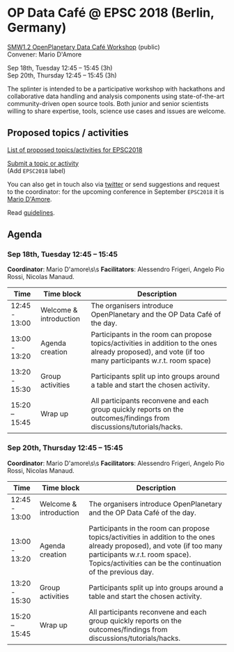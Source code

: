 # OP Data Café @ EPSC 2018 (Berlin, Germany)

[SMW1.2 OpenPlanetary Data Café Workshop](https://meetingorganizer.copernicus.org/EPSC2018/session/30070) (public)  
Convener: Mario D'Amore 

Sep 18th, Tuesday  12:45 – 15:45 (3h)  
Sep 20th, Thursday 12:45 – 15:45 (3h)

The splinter is intended to be a participative workshop with hackathons and collaborative data handling and analysis components using state-of-the-art community-driven open source tools. Both junior and senior scientists willing to share expertise, tools, science use cases and issues are welcome.

## Proposed topics / activities

[List of proposed topics/activities for EPSC2018](https://github.com/openplanetary/op-data-cafe/labels/EPSC2018)

[Submit a topic or activity](https://github.com/openplanetary/op-data-cafe/issues/new)  
(Add `EPSC2018` label)

You can also get in touch also via [twitter](https://twitter.com/openplanetary?) or send suggestions and request to the coordinator: for the upcoming conference in September `EPSC2018` it is [Mario D'Amore](mailto:kidpixo@gmail.com).

Read [guidelines](https://github.com/openplanetary/op-data-cafe#guidelines).

## Agenda

### Sep 18th, Tuesday  12:45 – 15:45

**Coordinator**: Mario D'amore\s\s
**Facilitators**: Alessendro Frigeri, Angelo Pio Rossi, Nicolas Manaud.

Time | Time block | Description
------------ | ------------- | -------------
12:45 - 13:00 | Welcome & introduction | The organisers introduce OpenPlanetary and the OP Data Café of the day.
13:00 - 13:20 | Agenda creation | Participants in the room can propose topics/activities in addition to the ones already proposed), and vote (if too many participants w.r.t. room space)
13:20 - 15:30 | Group activities | Participants split up into groups around a table and start the chosen activity.
15:20 – 15:45  | Wrap up | All participants reconvene and each group quickly reports on the outcomes/findings from discussions/tutorials/hacks.

### Sep 20th, Thursday 12:45 – 15:45

**Coordinator**: Mario D'amore\s\s
**Facilitators**: Alessendro Frigeri, Angelo Pio Rossi, Nicolas Manaud.

Time | Time block | Description
------------ | ------------- | -------------
12:45 - 13:00 | Welcome & introduction | The organisers introduce OpenPlanetary and the OP Data Café of the day.
13:00 - 13:20 | Agenda creation | Participants in the room can propose topics/activities in addition to the ones already proposed), and vote (if too many participants w.r.t. room space). Topics/activities can be the continuation of the previous day.
13:20 - 15:30 | Group activities | Participants split up into groups around a table and start the chosen activity.
15:20 – 15:45  | Wrap up | All participants reconvene and each group quickly reports on the outcomes/findings from discussions/tutorials/hacks.

